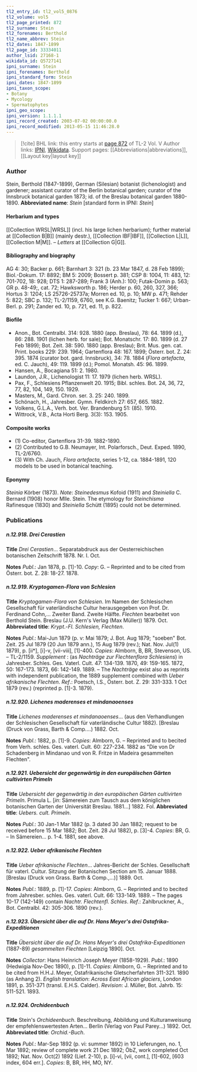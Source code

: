 ```yaml
---
tl2_entry_id: tl2_vol5_0876
tl2_volume: vol5
tl2_page_printed: 872
tl2_surname: Stein
tl2_forenames: Berthold
tl2_name_abbrev: Stein
tl2_dates: 1847-1899
tl2_page_id: 33334011
author_lsid: 27168-1
wikidata_id: Q5727141
ipni_surname: Stein
ipni_forenames: Berthold
ipni_standard_form: Stein
ipni_dates: 1847-1899
ipni_taxon_scope: 
- Botany
- Mycology
- Spermatophytes
ipni_geo_scope: 
ipni_version: 1.1.1.1
ipni_record_created: 2003-07-02 00:00:00.0
ipni_record_modified: 2013-05-15 11:46:28.0
---
```


> [!cite] BHL link: this entry starts at [page 872](https://www.biodiversitylibrary.org/page/33334011) of TL-2 Vol. V
> Author links: [IPNI](https://www.ipni.org/a/27168-1), [Wikidata](https://www.wikidata.org/wiki/Q5727141). Support pages: [[Abbreviations|abbreviations]], [[Layout key|layout key]]

### Author

Stein, Berthold (1847-1899), German (Silesian) botanist (lichenologist) and gardener; assistant curator of the Berlin botanical garden; curator of the Innsbruck botanical garden 1873; id. of the Breslau botanical garden 1880-1890. 
**Abbreviated name**: *Stein* \[standard form in IPNI: *Stein*\]

#### Herbarium and types

[[Collection WRSL|WRSL]] (incl. his large lichen herbarium); further material at [[Collection B|B]] (mainly destr.), [[Collection IBF|IBF]], [[Collection L|L]], [[Collection M|M]]. – *Letters* at [[Collection G|G]].

#### Bibliography and biography

AG 4: 30; Backer p. 661; Barnhart 3: 321 (b. 23 Mar 1847, d. 28 Feb 1899); Biol.-Dokum. 17: 8892; BM 5: 2009; Bossert p. 381; CSP 8: 1004, 11: 483, 12: 701-702, 18: 928; DTS 1: 287-289; Frank 3 (Anh.): 100; Futak-Domin p. 563; GR p. 48-49;, cat. 72; Hawksworth p. 186; Herder p. 60, 260, 327, 366; Hortus 3: 1204; LS 25726-25737a; Morren ed. 10, p. 10; MW p. 471; Rehder 5: 822; SBC p. 132; TL-2/1159, 6760, see K.G. Baenitz; Tucker 1: 667; Urban-Berl. p. 291; Zander ed. 10, p. 721, ed. 11, p. 822.

#### Biofile

- Anon., Bot. Centralbl. 314: 928. 1880 (app. Breslau), 78: 64. 1899 (d.), 86: 288. 1901 (lichen herb. for sale); Bot. Monatschr. 17: 80. 1899 (d. 27 Feb 1899); Bot. Zeit. 38: 590. 1880 (app. Breslau); Brit. Mus. gen. cat. Print. books 229: 239. 1964; Gartenflora 48: 167. 1899; Österr. bot. Z. 24: 395. 1874 (curator bot. gard. Innsbruck), 34: 78. 1884 (*Flora artefacta*, ed. C. Jauch), 49: 119. 1899 (d.); Pomol. Monatsh. 45: 96. 1899.
- Hansen, A., Bocagiana 51: 2. 1980.
- Laundon, J.R., Lichenologist 11: 17. 1979 (lichen herb. WRSL).
- Pax, F., Schlesiens Pflanzenwelt 20. 1915; Bibl. schles. Bot. 24, 36, 72, 77, 82, 104, 149, 150. 1929.
- Masters, M., Gard. Chron. ser. 3. 25: 240. 1899.
- Schönach, H., Jahresber. Gymn. Feldkirch 27: 657, 665. 1882.
- Volkens, G.L.A., Verh. bot. Ver. Brandenburg 51: (85). 1910.
- Wittrock, V.B., Acta Horti Berg. 3(3): 153. 1905.

#### Composite works

- (1) Co-editor, Gartenflora 31-39. 1882-1890.
- (2) Contributed to G.B. Neumayer, Int. Polarforsch., Deut. Exped. 1890, TL-2/6760.
- (3) With Ch. Jauch, *Flora artefacta*, series 1-12, ca. 1884-1891, 120 models to be used in botanical teaching.

#### Eponymy

*Steinia* Körber (1873). *Note*: *Steinedesmus* Kofoid (1911) and *Steiniella* C. Bernard (1908) honor Mlle. Stein. The etymology for *Steinchisma* Rafinesque (1830) and *Steiniella* Schütt (1895) could not be determined.

### Publications

##### n.12.918. Drei Cerastien

**Title**
*Drei Cerastien*... Separatabdruck aus der Oesterreichischen botanischen Zeitschrift 1878. Nr. I. Oct.

**Notes**
*Publ*.: Jan 1878, p. \[1\]-10. *Copy*: G. – Reprinted and to be cited from Österr. bot. Z. 28: 18-27. 1878.

##### n.12.919. Kryptogamen-Flora von Schlesien

**Title**
*Kryptogamen-Flora von Schlesien*. Im Namen der Schlesischen Gesellschaft für vaterländische Cultur herausgegeben von Prof. Dr. Ferdinand Cohn,... Zweiter Band. Zweite Hälfte. *Flechten* bearbeitet von Berthold Stein. Breslau (J.U. Kern's Verlag (Max Müller)) 1879. Oct.
**Abbreviated title**: *Krypt*.-*Fl. Schlesien, Flechten*.

**Notes**
*Publ*.: Mai-Jun 1879 (p. v: Mai 1879; J. Bot. Aug 1879; "soeben" Bot. Zeit. 25 Jul 1879 (20 Jun 1879 ann.), 15 Aug 1879 (rev.); Nat. Nov. Jul(1) 1879), p. \[ii\*\], \[i\]-v, \[vii-viii\], \[1\]-400. *Copies*: Almborn, B, BR, Stevenson, US. – TL-2/1159.
*Supplement* : (as *Nachträge zur Flechtenflora Schlesiens*) in Jahresber. Schles. Ges. Vaterl. Cult. 47: 134-139. 1870, 49: 159-165. 1872, 50: 167-173. 1873, 66: 142-149. 1889. – The *Nachträge* exist also as reprints with independent publication, the 1889 supplement combined with *Ueber afrikanische Flechten*.
*Ref*.: Poetsch, I.S., Österr. bot. Z. 29: 331-333. 1 Oct 1879 (rev.) (reprinted p. \[1\]-3. 1879).

##### n.12.920. Lichenes maderenses et mindanaoenses

**Title**
*Lichenes maderenses et mindanaoenses*... (aus den Verhandlungen der Schlesischen Gesellschaft für vaterländische Cultur 1882). \[Breslau (Druck von Grass, Barth & Comp....) 1882. Oct.

**Notes**
*Publ*.: 1882, p. \[1\]-9. *Copies*: Almborn, G. – Reprinted and to becited from Verh. schles. Ges. vaterl. Cult. 60: 227-234. 1882 as "Die von Dr Schadenberg in Mindanao und von R. Fritze in Madeira gesammelten Flechten".

##### n.12.921. Uebersicht der gegenwärtig in den europäischen Gärten cultivirten Primeln

**Title**
*Uebersicht der gegenwärtig in den europäischen Gärten cultivirten Primeln*. Primula L. \[*in*: Sämereien zum Tausch aus dem königlichen botanischen Garten der Universität Breslau. 1881...\] 1882. Fol.
**Abbreviated title**: *Uebers. cult. Primeln*.

**Notes**
*Publ*.: 30 Jan-1 Mar 1882 (p. 3 dated 30 Jan 1882; request to be received before 15 Mar 1882; Bot. Zeit. 28 Jul 1882), p. \[3\]-4. *Copies*: BR, G. – In Sämereien... p. 1-4. 1881, see above.

##### n.12.922. Ueber afrikanische Flechten

**Title**
*Ueber afrikanische Flechten*... Jahres-Bericht der Schles. Gesellschaft für vaterl. Cultur. Sitzung der Botanischen Section am 15. Januar 1888. \[Breslau (Druck von Grass. Barth & Comp.,...)\] 1889. Oct.

**Notes**
*Publ*.: 1889, p. \[1\]-17. *Copies*: Almborn, G. – Reprinted and to becited from Jahresber. schles. Ges. vaterl. Cult. 66: 133-149. 1889. – The pages 10-17 (142-149) contain *Nachtr. Flechtenfl. Schles*.
*Ref*.: Zahlbruckner, A., Bot. Centralbl. 42: 305-306. 1890 (rev.).

##### n.12.923. Übersicht über die auf Dr. Hans Meyer's drei Ostafrika-Expeditionen

**Title**
*Übersicht über die auf Dr. Hans Meyer's drei Ostafrika-Expeditionen* (1887-89) *gesammelten Flechten* \[Leipzig 1890\]. Oct.

**Notes**
*Collector*: Hans Heinrich Joseph Meyer (1858-1929).
*Publ*.: 1890 (Hedwigia Nov-Dec 1890), p. \[1\]-11. *Copies*: Almborn, G. – Reprinted and to be cited from H.H.J. Meyer, Ostafrikanische Gletscherfahrten 311-321. 1890 (as Anhang 2).
*English translation*: *Across East African glaciers*, London 1891, p. 351-371 (transl. E.H.S. Calder).
*Revision*: J. Müller, Bot. Jahrb. 15: 511-521. 1893.

##### n.12.924. Orchideenbuch

**Title**
Stein's *Orchideenbuch*. Beschreibung, Abbildung und Kulturanweisung der empfehlenswertesten Arten... Berlin (Verlag von Paul Parey...) 1892. Oct.
**Abbreviated title**: *Orchid.-Buch*.

**Notes**
*Publ*.: Mar-Sep 1892 (p. vi: summer 1892) in 10 Lieferungen, no. 1, Mar 1892; review of complete work 21 Dec 1892; ÖbZ, work completed Oct 1892; Nat. Nov. Oct(2) 1892 (Lief. 2-10), p. \[i\]-vi, \[vii, cont.\], \[1\]-602, \[603 index, 604 err.\]. *Copies*: B, BR, HH, MO, NY.


